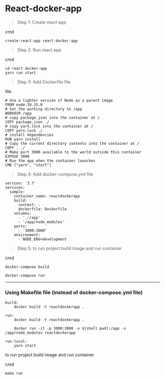 # React-docker-app

> Step 1: Create react app

cmd
```
create-react-app react-docker-app
```

> Step 2: Run react app 

cmd
```
cd react-docker-app
yarn run start
```

> Step 3: Add Dockerfile file

file
```
# Use a lighter version of Node as a parent image 
FROM node:10.15.0
# Set the working directory to /app 
WORKDIR /app
# copy package.json into the container at / 
COPY package.json ./
# copy yarn.lock into the container at / 
COPY yarn.lock ./
# install dependencies 
RUN yarn install
# Copy the current directory contents into the container at / 
COPY . ./
# Make port 3000 available to the world outside this container 
EXPOSE 3000
# Run the app when the container launches 
CMD ["yarn", "start"]
```

> Step 4: Add docker-compose.yml file

```
version: '3.7'
services:
  sample:
    container_name: reactdockerapp
    build:
      context: .
      dockerfile: Dockerfile
    volumes:
      - '.:/app'
      - '/app/node_modules'
    ports:
      - '3000:3000'
    environment:
      - NODE_ENV=development

```


> Step 5: to run project build image and run container

cmd
```	
docker-compose build 

docker-compose run 
```


--------------------------------------------------- 


### Using Makefile file (instead of docker-compose.yml file)

```
build:
	docker build -t reactdockerapp . 

run:
	docker build -t reactdockerapp .
	
	docker run -it -p 3000:3000 -v $(shell pwd):/app -v /app/node_modules reactdockerapp 

run-local:
	yarn start

```


to run project build image and run container

cmd
```	
make run 
```

